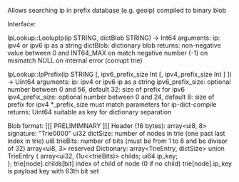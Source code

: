 Allows searching ip in prefix database (e.g. geoip) compiled to binary blob

Interface:

IpLookup::LoolupIp(ip STRING, dictBlob STRING) -> Int64
        arguments:
                ip: ipv4 or ipv6 ip as a string
                dictBlob: dictionary blob
        returns:
                non-negative value between 0 and INT64_MAX on match
                negative number (-1) on mismatch
                NULL on internal error (corrupt trie)

IpLookup::IpPrefix(ip STRING [, ipv6_prefix_size Int [, ipv4_prefix_size Int ] ]) -> Uint64
        arguments:
                ip: ipv4 or ipv6 ip as a string
                ipv6_prefix_size: optional number between 0 and 56, default 32:
                        size of prefix for ipv6
                ipv4_prefix_size: optional number between 0 and 24, default 8:
                        size of prefix for ipv4
                *_prefix_size must match parameters for ip-dict-compile
        returns:
                Uint64 suitable as key for dictionary separation

Blob format: [[[ PRELIMIMNARY ]]]
        Header (16 bytes):
                array<ui8, 8> signature: "Trie0000"
                ui32 dictSize: number of nodes in trie (one past last index in trie)
                ui8 trieBits: number of bits (must be from 1 to 8 and be divisor of 32)
                array<ui8, 3> reserved
        Dictionary:
                array<TrieEntry, dictSize>
        union TrieEntry {
                array<ui32, (1u<<trieBits)> childs;
                ui64 ip_key;\
        };
        trie[node].childs[bit] index of child of node (0 if no child)
        trie[node].ip_key is payload key with 63th bit set
